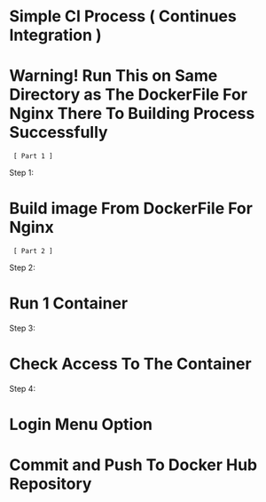 # Simple CI Process ( Continues Integration )

# Warning! Run This on Same Directory as The DockerFile For Nginx There To Building Process Successfully

     [ Part 1 ]

Step 1:
# Build image From DockerFile For Nginx 


     [ Part 2 ]

Step 2:
# Run 1 Container

Step 3:
# Check Access To The Container

Step 4:
# Login Menu Option 
# Commit and Push To Docker Hub Repository